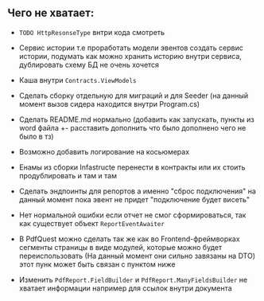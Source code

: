 ## Чего не хватает:
- `TODO HttpResonseType` внтри кода смотреть
- Сервис истории т.е проработать модели эвентов
    создать сервис истории, подумать как можно хранить историю внутри сервиса, дублировать схему БД не очень хочется
- Каша внутри `Contracts.ViewModels`
- Сделать сборку отдельную для миграций и для Seeder (на данный момент вызов сидера находится внутри Program.cs)
- Сделать README.md нормально (добавить как запускать, пункты из word файла +- расставить дополнить что было дополнено чего не было в тз)
- Возможно добавить логирование на косьюмерах
- Енамы из сборки Infastructe перенести в контракты или их стоить продублировать и там и там 
- Сделать эндпоинты для репортов а именно "сброс подключения" на данный момент пока эвент не придет "подключение будет висеть"
- Нет нормальной ошибки если отчет не смог сформироваться, так как существует объект `ReportEventAwaiter`

- В PdfQuest можно сделать так же как во Frontend-фреймворках сегменты страницы в виде модулей, которые можно будет переиспользовать (На данный момент они сильно завязаны на DTO) этот пунк может быть связан с пунктом ниже
- Изменить `PdfReport.FieldBuilder` и `PdfReport.ManyFieldsBuilder` не хватает информации например для ссылок внутри документа
